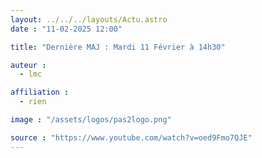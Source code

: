 ```yaml
---
layout: ../../../layouts/Actu.astro
date : "11-02-2025 12:00"

title: "Dernière MAJ : Mardi 11 Février à 14h30"

auteur :
  - lmc

affiliation :
  - rien

image : "/assets/logos/pas2logo.png"

source : "https://www.youtube.com/watch?v=oed9Fmo7QJE"
---
```

